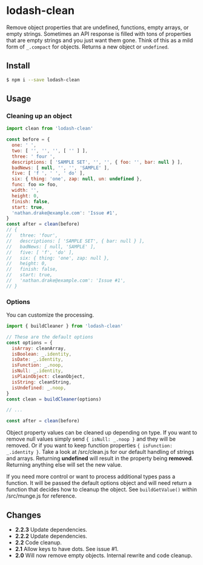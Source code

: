 # lodash-clean

Remove object properties that are undefined, functions, empty arrays, or empty strings.
Sometimes an API response is filled with tons of properties that are empty strings and you just want them gone.
Think of this as a mild form of `_.compact` for objects. Returns a new object or `undefined`.

## Install

```bash
$ npm i --save lodash-clean
```

## Usage

### Cleaning up an object

```javascript
import clean from 'lodash-clean'

const before = {
  one: ' ',
  two: [ '', '', '', [ '' ] ],
  three: ' four ',
  descriptions: [ 'SAMPLE SET', '', '', { foo: '', bar: null } ],
  badNews: [ null, '', '', 'SAMPLE' ],
  five: [ 'f ', ' ', ' do' ],
  six: { thing: 'one', zap: null, un: undefined },
  func: foo => foo,
  width: '',
  height: 0,
  finish: false,
  start: true,
  'nathan.drake@example.com': 'Issue #1',
}
const after = clean(before)
// {
//   three: 'four',
//   descriptions: [ 'SAMPLE SET', { bar: null } ],
//   badNews: [ null, 'SAMPLE' ],
//   five: [ 'f', 'do' ],
//   six: { thing: 'one', zap: null },
//   height: 0,
//   finish: false,
//   start: true,
//   'nathan.drake@example.com': 'Issue #1',
// }
```

### Options

You can customize the processing.

```javascript
import { buildCleaner } from 'lodash-clean'

// These are the default options
const options = {
  isArray: cleanArray,
  isBoolean: _.identity,
  isDate: _.identity,
  isFunction: _.noop,
  isNull: _.identity,
  isPlainObject: cleanObject,
  isString: cleanString,
  isUndefined: _.noop,
}
const clean = buildCleaner(options)

// ...

const after = clean(before)
```

Object property values can be cleaned up depending on type. If you want to remove null values simply send `{ isNull: _.noop }` and they will be removed. Or if you want to keep function properties `{ isFunction: _.identity }`. Take a look at /src/clean.js for our default handling of strings and arrays. Returning **undefined** will result in the property being **removed**. Returning anything else will set the new value.

If you need more control or want to process additional types pass a function. It will be passed the default options object and will need return a function that decides how to cleanup the object. See `buildGetValue()` within /src/munge.js for reference.

## Changes

* **2.2.3** Update dependencies.
* **2.2.2** Update dependencies.
* **2.2** Code cleanup.
* **2.1** Allow keys to have dots. See issue #1.
* **2.0** Will now remove empty objects. Internal rewrite and code cleanup.
